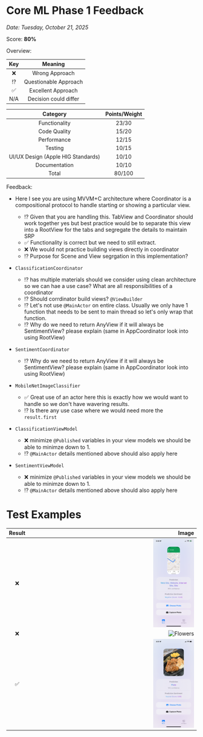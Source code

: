 #  Core ML Phase 1 Feedback

*Date: Tuesday, October 21, 2025*

Score: **80%** 

Overview:

| Key | Meaning |
| :-: | :-: |
| ❌ | Wrong Approach |
| ⁉️ | Questionable Approach |
| ✅ | Excellent Approach |
| N/A | Decision could differ | 

| Category | Points/Weight|
| :-: | :-: |
| Functionality | 23/30 |
| Code Quality | 15/20 |
| Performance | 12/15 |
| Testing | 10/15 |
| UI/UX Design (Apple HIG Standards) | 10/10 | 
| Documentation | 10/10 |
| Total | 80/100 |


Feedback: 
- Here I see you are using MVVM+C architecture where Coordinator is a compositional protocol to handle starting or showing a particular view.
    - ⁉️ Given that you are handling this. TabView and Coordinator should work together yes but best practice would be to separate this view into a RootView for the tabs and segregate the details to maintain SRP
    - ✅ Functionality is correct but we need to still extract. 
    - ❌ We would not practice building views directly in coordinator
    - ⁉️ Purpose for Scene and View segrgation in this implementation? 

- `ClassificationCoordinator` 
    - ⁉️ has multiple materials should we consider using clean architecture so we can hae a use case? What are all responsibilities of a coordinator
    - ⁉️ Should corrdinator build views? `@ViewBuilder`
    - ⁉️ Let's not use `@MainActor` on entire class. Usually we only have 1 function that needs to be sent to main thread so let's only wrap that function.
    - ⁉️ Why do we need to return AnyView if it will always be SentimentView? please explain (same in AppCoordinator look into using RootView)

     
- `SentimentCoordinator`
    - ⁉️ Why do we need to return AnyView if it will always be SentimentView? please explain (same in AppCoordinator look into using RootView)

- `MobileNetImageClassifier`
    - ✅ Great use of an actor here this is exactly how we would want to handle so we don't have wavering results. 
    - ⁉️ Is there any use case where we would need more the `result.first`
     
- `ClassificationViewModel`
    - ❌ minimize `@Published` variables in your view models we should be able to minimze down to 1.
    - ⁉️ `@MainActor` details mentioned above should also apply here
    
- `SentimentViewModel`
    - ❌ minimize `@Published` variables in your view models we should be able to minimze down to 1.
    - ⁉️ `@MainActor` details mentioned above should also apply here
    


 
# Test Examples
| Result | Image | 
| :----: | ----: |
| ❌ | <picture>  <img src="Test_1.PNG" alt="Flowers" style="width:25%;"> </picture> |
| ❌ | <picture>  <img src="Test_2.PNG" alt="Flowers" style="width:25%;"> </picture> |
| ✅ | <picture>  <img src="Test_3.PNG" alt="Flowers" style="width:25%;"> </picture> |
